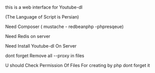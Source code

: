 
this is a web interface for Youtube-dl 

(The Language of Script is Persian)

Need Composer ( mustache - redbeanphp -phpresqeue)

Need Redis on server 

Need Install Youtube-dl On Server

dont forget Remove all --proxy in files 

U should Check Permission Of Files  For creating by php dont forget it 

